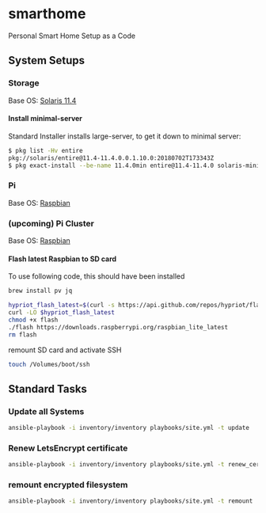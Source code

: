 # smarthome
Personal Smart Home Setup as a Code

## System Setups
### Storage
Base OS: [Solaris 11.4](https://www.oracle.com/technetwork/server-storage/solaris11/downloads/install-2245079.html "Solaris 11 Download Page")
#### Install minimal-server
Standard Installer installs large-server, to get it down to minimal server:
```bash
$ pkg list -Hv entire
pkg://solaris/entire@11.4-11.4.0.0.1.10.0:20180702T173343Z
$ pkg exact-install --be-name 11.4.0min entire@11.4-11.4.0 solaris-minimal-server
```

### Pi
Base OS: [Raspbian](https://www.raspberrypi.org/downloads/raspbian/ "Raspbian Download Page")

### (upcoming) Pi Cluster
Base OS: [Raspbian](https://www.raspberrypi.org/downloads/raspbian/ "Raspbian Download Page")
#### Flash latest Raspbian to SD card
To use following code, this should have been installed
```bash
brew install pv jq
```
```bash
hypriot_flash_latest=$(curl -s https://api.github.com/repos/hypriot/flash/releases/latest | jq -r ".assets[0].browser_download_url")
curl -LO $hypriot_flash_latest
chmod +x flash
./flash https://downloads.raspberrypi.org/raspbian_lite_latest
rm flash
```
remount SD card and activate SSH
```bash
touch /Volumes/boot/ssh
```

## Standard Tasks
### Update all Systems
```bash
ansible-playbook -i inventory/inventory playbooks/site.yml -t update
```

### Renew LetsEncrypt certificate
```bash
ansible-playbook -i inventory/inventory playbooks/site.yml -t renew_cert
```

### remount encrypted filesystem
```bash
ansible-playbook -i inventory/inventory playbooks/site.yml -t remount
```
